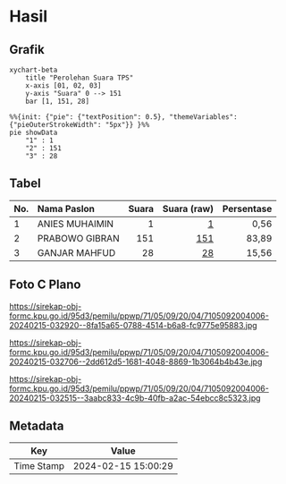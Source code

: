 # Hasil

## Grafik

```mermaid
xychart-beta
    title "Perolehan Suara TPS"
    x-axis [01, 02, 03]
    y-axis "Suara" 0 --> 151
    bar [1, 151, 28]
```

```mermaid
%%{init: {"pie": {"textPosition": 0.5}, "themeVariables": {"pieOuterStrokeWidth": "5px"}} }%%
pie showData
    "1" : 1
    "2" : 151
    "3" : 28
```

## Tabel

| No. | Nama Paslon    | Suara | Suara (raw) | Persentase |
|:--- |:-------------- | -----:| -----------:| ----------:|
| 1   | ANIES MUHAIMIN | 1     | [1][p-1]    | 0,56       |
| 2   | PRABOWO GIBRAN | 151   | [151][p-2]  | 83,89      |
| 3   | GANJAR MAHFUD  | 28    | [28][p-3]   | 15,56      |


[p-1]: https://github.com/gigit-pemilu/pemilu-2024-71-sulawesi-utara/blob/main/pilpres/hitung-suara/sub/71-sulawesi-utara/sub/05-minahasa-selatan/sub/09-tenga/sub/2004-radey/sub/006-tps/sub/paslon-1.txt
[p-2]: https://github.com/gigit-pemilu/pemilu-2024-71-sulawesi-utara/blob/main/pilpres/hitung-suara/sub/71-sulawesi-utara/sub/05-minahasa-selatan/sub/09-tenga/sub/2004-radey/sub/006-tps/sub/paslon-2.txt
[p-3]: https://github.com/gigit-pemilu/pemilu-2024-71-sulawesi-utara/blob/main/pilpres/hitung-suara/sub/71-sulawesi-utara/sub/05-minahasa-selatan/sub/09-tenga/sub/2004-radey/sub/006-tps/sub/paslon-3.txt

## Foto C Plano

https://sirekap-obj-formc.kpu.go.id/95d3/pemilu/ppwp/71/05/09/20/04/7105092004006-20240215-032920--8fa15a65-0788-4514-b6a8-fc9775e95883.jpg

https://sirekap-obj-formc.kpu.go.id/95d3/pemilu/ppwp/71/05/09/20/04/7105092004006-20240215-032706--2dd612d5-1681-4048-8869-1b3064b4b43e.jpg

https://sirekap-obj-formc.kpu.go.id/95d3/pemilu/ppwp/71/05/09/20/04/7105092004006-20240215-032515--3aabc833-4c9b-40fb-a2ac-54ebcc8c5323.jpg


## Metadata

| Key        | Value               |
| ---------- | ------------------- |
| Time Stamp | 2024-02-15 15:00:29 |



